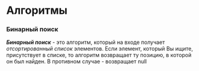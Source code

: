 # Алгоритмы
### Бинарный поиск
***Бинарный поиск*** - это алгоритм, который на входе получает _отсортированный список_ элементов. Если элемент, который Вы ищите, присутствует в списке, то алгоритм возвращает ту позицию, в которой он был найден. В противном случае - возвращает null
